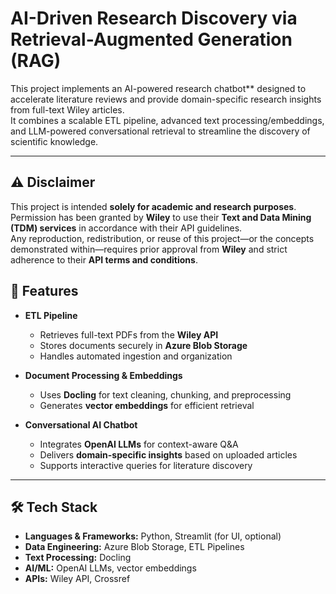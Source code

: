 # AI-Driven Research Discovery via Retrieval-Augmented Generation (RAG)

This project implements an AI-powered research chatbot** designed to accelerate literature reviews and provide domain-specific research insights from full-text Wiley articles.  
It combines a scalable ETL pipeline, advanced text processing/embeddings, and LLM-powered conversational retrieval to streamline the discovery of scientific knowledge.

---
## ⚠️ Disclaimer
This project is intended **solely for academic and research purposes**.  
Permission has been granted by **Wiley** to use their **Text and Data Mining (TDM) services** in accordance with their API guidelines.  
Any reproduction, redistribution, or reuse of this project—or the concepts demonstrated within—requires prior approval from **Wiley** and strict adherence to their **API terms and conditions**.

## 🚀 Features
- **ETL Pipeline**  
  - Retrieves full-text PDFs from the **Wiley API**  
  - Stores documents securely in **Azure Blob Storage**  
  - Handles automated ingestion and organization  

- **Document Processing & Embeddings**  
  - Uses **Docling** for text cleaning, chunking, and preprocessing  
  - Generates **vector embeddings** for efficient retrieval  

- **Conversational AI Chatbot**  
  - Integrates **OpenAI LLMs** for context-aware Q&A  
  - Delivers **domain-specific insights** based on uploaded articles  
  - Supports interactive queries for literature discovery  

---

## 🛠️ Tech Stack
- **Languages & Frameworks:** Python, Streamlit (for UI, optional)  
- **Data Engineering:** Azure Blob Storage, ETL Pipelines  
- **Text Processing:** Docling  
- **AI/ML:** OpenAI LLMs, vector embeddings  
- **APIs:** Wiley API, Crossref


